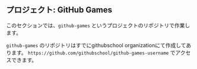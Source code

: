 ## プロジェクト: GitHub Games

このセクションでは、`github-games` というプロジェクトのリポジトリで作業します。

`github-games` のリポジトリはすでにgithubschool organizationにて作成してあります。 `https://github.com/githubschool/github-games-username` でアクセスできます。